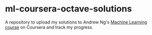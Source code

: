 # ml-coursera-octave-solutions

A repository to upload my solutions to Andrew Ng's [Machine Learning course](https://www.coursera.org/learn/machine-learning/home/welcome) on Coursera and track my progress.
